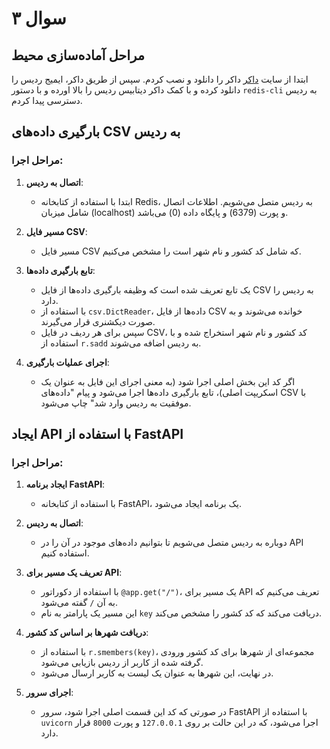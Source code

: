# سوال ۳


## مراحل آماده‌سازی محیط

ابتدا از سایت [داکر](https://www.docker.com) داکر را دانلود و نصب کردم. سپس از طریق داکر، ایمیج ردیس را دانلود کرده و با کمک داکر دیتابیس ردیس را بالا اورده و با دستور `redis-cli` به ردیس دسترسی پیدا کردم.

## بارگیری داده‌های CSV به ردیس

### مراحل اجرا:

1. **اتصال به ردیس**:
   - ابتدا با استفاده از کتابخانه Redis، به ردیس متصل می‌شویم. اطلاعات اتصال شامل میزبان (localhost) و پورت (6379) و پایگاه داده (0) می‌باشد.

2. **مسیر فایل CSV**:
   - مسیر فایل CSV که شامل کد کشور و نام شهر است را مشخص می‌کنیم.

3. **تابع بارگیری داده‌ها**:
   - یک تابع تعریف شده است که وظیفه بارگیری داده‌ها از فایل CSV به ردیس را دارد.
   - با استفاده از `csv.DictReader`، داده‌ها از فایل CSV خوانده می‌شوند و به صورت دیکشنری قرار می‌گیرند.
   - سپس برای هر ردیف در فایل CSV، کد کشور و نام شهر استخراج شده و با استفاده از `r.sadd` به ردیس اضافه می‌شوند.

4. **اجرای عملیات بارگیری**:
   - اگر کد این بخش اصلی اجرا شود (به معنی اجرای این فایل به عنوان یک اسکریپت اصلی)، تابع بارگیری داده‌ها اجرا می‌شود و پیام "داده‌های CSV با موفقیت به ردیس وارد شد" چاپ می‌شود.

## ایجاد API با استفاده از FastAPI

### مراحل اجرا:

1. **ایجاد برنامه FastAPI**:
   - با استفاده از کتابخانه FastAPI، یک برنامه ایجاد می‌شود.

2. **اتصال به ردیس**:
   - دوباره به ردیس متصل می‌شویم تا بتوانیم داده‌های موجود در آن را در API استفاده کنیم.

3. **تعریف یک مسیر برای API**:
   - با استفاده از دکوراتور `@app.get("/")`، یک مسیر برای API تعریف می‌کنیم که به آن `/` گفته می‌شود.
   - این مسیر یک پارامتر به نام `key` دریافت می‌کند که کد کشور را مشخص می‌کند.

4. **دریافت شهرها بر اساس کد کشور**:
   - با استفاده از `r.smembers(key)`، مجموعه‌ای از شهرها برای کد کشور ورودی گرفته شده از کاربر از ردیس بازیابی می‌شود.
   - در نهایت، این شهرها به عنوان یک لیست به کاربر ارسال می‌شود.

5. **اجرای سرور**:
   - در صورتی که کد این قسمت اصلی اجرا شود، سرور FastAPI با استفاده از `uvicorn` اجرا می‌شود، که در این حالت بر روی `127.0.0.1` و پورت `8000` قرار دارد.